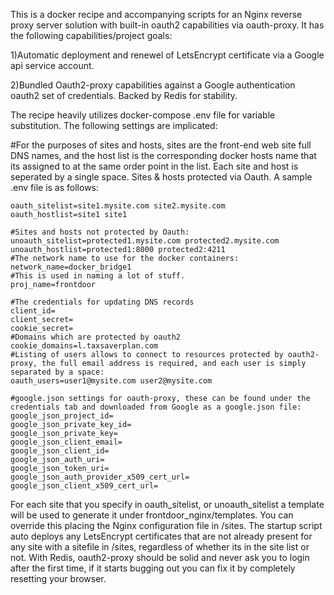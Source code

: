 This is a docker recipe and accompanying scripts for an Nginx reverse proxy server solution with built-in oauth2 capabilities via oauth-proxy. It has the following capabilities/project goals:

1)Automatic deployment and renewel of LetsEncrypt certificate via a Google api service account.

2)Bundled Oauth2-proxy capabilities against a Google authentication oauth2 set of credentials. Backed by Redis for stability.


The recipe heavily utilizes docker-compose .env file for variable substitution. The following settings are implicated:

#For the purposes of sites and hosts, sites are the front-end web site full DNS names, and the host list is the corresponding docker hosts name that its assigned to at the same order point in the list. Each site and host is seperated by a single space.
Sites & hosts protected via Oauth. A sample .env file is as follows:
```
oauth_sitelist=site1.mysite.com site2.mysite.com
oauth_hostlist=site1 site1

#Sites and hosts not protected by Oauth:
unoauth_sitelist=protected1.mysite.com protected2.mysite.com
unoauth_hostlist=protected1:8000 protected2:4211
#The network name to use for the docker containers:
network_name=docker_bridge1
#This is used in naming a lot of stuff.
proj_name=frontdoor

#The credentials for updating DNS records
client_id=
client_secret=
cookie_secret=
#Domains which are protected by oauth2
cookie_domains=l.taxsaverplan.com
#Listing of users allows to connect to resources protected by oauth2-proxy, the full email address is required, and each user is simply separated by a space:
oauth_users=user1@mysite.com user2@mysite.com

#google.json settings for oauth-proxy, these can be found under the credentials tab and downloaded from Google as a google.json file:
google_json_project_id=
google_json_private_key_id=
google_json_private_key=
google_json_client_email=
google_json_client_id=
google_json_auth_uri=
google_json_token_uri=
google_json_auth_provider_x509_cert_url=
google_json_client_x509_cert_url=
```

For each site that you specify in oauth_sitelist, or unoauth_sitelist a template will be used to generate it under frontdoor_nginx/templates. You can override this placing the Nginx configuration file in /sites. The startup script auto deploys any LetsEncrypt certificates that are not already present for any site with a sitefile in /sites, regardless of whether its in the site list or not. With Redis, oauth2-proxy should be solid and never ask you to login after the first time, if it starts bugging out you can fix it by completely resetting your browser.




